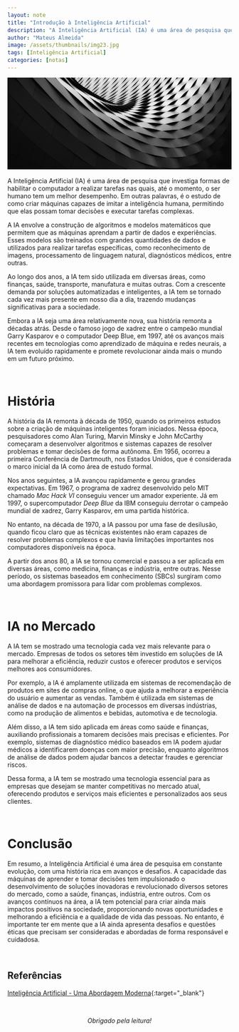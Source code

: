 ```yaml
---
layout: note
title: "Introdução à Inteligência Artificial"
description: "A Inteligência Artificial (IA) é uma área de pesquisa que investiga formas de habilitar o computador a realizar tarefas nas quais, até o momento, o ser humano tem um melhor desempenho..."
author: "Mateus Almeida"
image: /assets/thumbnails/img23.jpg
tags: [Inteligência Artificial]
categories: [notas]
---
```


![Img](/assets/thumbnails/img23.jpg)

A Inteligência Artificial (IA) é uma área de pesquisa que investiga formas de habilitar o computador a realizar tarefas nas quais, até o momento, o ser humano tem um melhor desempenho. Em outras palavras, é o estudo de como criar máquinas capazes de imitar a inteligência humana, permitindo que elas possam tomar decisões e executar tarefas complexas.

A IA envolve a construção de algoritmos e modelos matemáticos que permitem que as máquinas aprendam a partir de dados e experiências. Esses modelos são treinados com grandes quantidades de dados e utilizados para realizar tarefas específicas, como reconhecimento de imagens, processamento de linguagem natural, diagnósticos médicos, entre outras.

Ao longo dos anos, a IA tem sido utilizada em diversas áreas, como finanças, saúde, transporte, manufatura e muitas outras. Com a crescente demanda por soluções automatizadas e inteligentes, a IA tem se tornado cada vez mais presente em nosso dia a dia, trazendo mudanças significativas para a sociedade.

Embora a IA seja uma área relativamente nova, sua história remonta a décadas atrás. Desde o famoso jogo de xadrez entre o campeão mundial Garry Kasparov e o computador Deep Blue, em 1997, até os avanços mais recentes em tecnologias como aprendizado de máquina e redes neurais, a IA tem evoluído rapidamente e promete revolucionar ainda mais o mundo em um futuro próximo.

<br>

# História

A história da IA remonta à década de 1950, quando os primeiros estudos sobre a criação de máquinas inteligentes foram iniciados. Nessa época, pesquisadores como Alan Turing, Marvin Minsky e John McCarthy começaram a desenvolver algoritmos e sistemas capazes de resolver problemas e tomar decisões de forma autônoma. Em 1956, ocorreu a primeira Conferência de Dartmouth, nos Estados Unidos, que é considerada o marco inicial da IA como área de estudo formal.

Nos anos seguintes, a IA avançou rapidamente e gerou grandes expectativas. Em 1967, o programa de xadrez desenvolvido pelo MIT chamado *Mac Hack VI* conseguiu vencer um amador experiente. Já em 1997, o supercomputador *Deep Blue* da IBM conseguiu derrotar o campeão mundial de xadrez, Garry Kasparov, em uma partida histórica.

No entanto, na década de 1970, a IA passou por uma fase de desilusão, quando ficou claro que as técnicas existentes não eram capazes de resolver problemas complexos e que havia limitações importantes nos computadores disponíveis na época.

A partir dos anos 80, a IA se tornou comercial e passou a ser aplicada em diversas áreas, como medicina, finanças e indústria, entre outras. Nesse período, os sistemas baseados em conhecimento (SBCs) surgiram como uma abordagem promissora para lidar com problemas complexos.

<br>

# IA no Mercado

A IA tem se mostrado uma tecnologia cada vez mais relevante para o mercado. Empresas de todos os setores têm investido em soluções de IA para melhorar a eficiência, reduzir custos e oferecer produtos e serviços melhores aos consumidores.

Por exemplo, a IA é amplamente utilizada em sistemas de recomendação de produtos em sites de compras online, o que ajuda a melhorar a experiência do usuário e aumentar as vendas. Também é utilizada em sistemas de análise de dados e na automação de processos em diversas indústrias, como na produção de alimentos e bebidas, automotiva e de tecnologia.

Além disso, a IA tem sido aplicada em áreas como saúde e finanças, auxiliando profissionais a tomarem decisões mais precisas e eficientes. Por exemplo, sistemas de diagnóstico médico baseados em IA podem ajudar médicos a identificarem doenças com maior precisão, enquanto algoritmos de análise de dados podem ajudar bancos a detectar fraudes e gerenciar riscos.

Dessa forma, a IA tem se mostrado uma tecnologia essencial para as empresas que desejam se manter competitivas no mercado atual, oferecendo produtos e serviços mais eficientes e personalizados aos seus clientes.

<br>

# Conclusão

Em resumo, a Inteligência Artificial é uma área de pesquisa em constante evolução, com uma história rica em avanços e desafios. A capacidade das máquinas de aprender e tomar decisões tem impulsionado o desenvolvimento de soluções inovadoras e revolucionado diversos setores do mercado, como a saúde, finanças, indústria, entre outros. Com os avanços contínuos na área, a IA tem potencial para criar ainda mais impactos positivos na sociedade, proporcionando novas oportunidades e melhorando a eficiência e a qualidade de vida das pessoas. No entanto, é importante ter em mente que a IA ainda apresenta desafios e questões éticas que precisam ser consideradas e abordadas de forma responsável e cuidadosa.

<br>

## Referências

[Inteligência Artificial - Uma Abordagem Moderna](https://www.amazon.com.br/Intelig%C3%AAncia-Artificial-Uma-Abordagem-Moderna/dp/8595158878/ref=sr_1_1?qid=1677974889&refinements=p_27%3APeter+Norvig&s=books&sr=1-1&ufe=app_do%3Aamzn1.fos.e05b01e0-91a7-477e-a514-15a32325a6d6){:target="_blank"}


<br><center><i>Obrigado pela leitura!</i></center>

